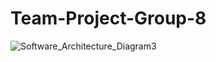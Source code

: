 # Team-Project-Group-8
![Software_Architecture_Diagram3](https://github.com/user-attachments/assets/9fff8d23-175b-4c3f-91d7-d207da3be596)
